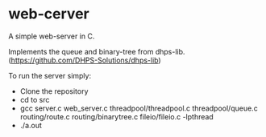 # web-cerver
A simple web-server in C.

Implements the queue and binary-tree from dhps-lib. (https://github.com/DHPS-Solutions/dhps-lib)

To run the server simply:

- Clone the repository
- cd to src
- gcc server.c web_server.c threadpool/threadpool.c threadpool/queue.c routing/route.c routing/binarytree.c fileio/fileio.c -lpthread
- ./a.out
